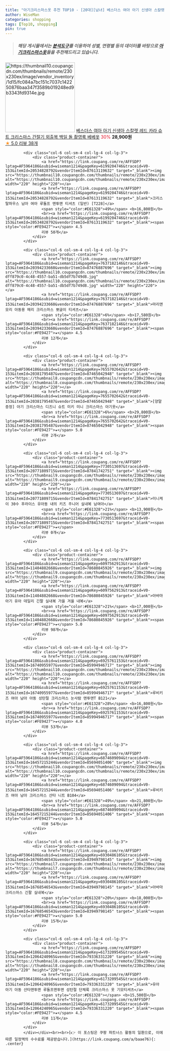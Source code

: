 ```yaml
---
title: "아기크리스마스옷 추천 TOP10 - [20대][남녀] 베스더스 여아 아기 신생아 스칼렛 레드 카라 슈트 크리스마스 간절기 외출복 백일 돌 촬영룩 베베옷"
author: WiseMan
categories: shopping
tags: [Top10, shopping]
pin: true
---
```


> ##### 해당 게시물에서는 [**분석도구**](https://itemscout.io/)를 이용하여 **성별**, **연령별** 등의 데이터를 바탕으로 [**아기크리스마스옷**](https://link.coupang.com/a/baae76)들을 추천해드리고 있습니다.
<div class="container"><div class="row">
            <div class="col-6 col-sm-4 col-lg-4 col-lg-3">
                <div class="product-container">
                    <a href="https://link.coupang.com/re/AFFSDP?lptag=AF5964186&subid=wiseman1214&pageKey=6375892410&traceid=V0-153&itemId=13524261553&vendorItemId=80778148550" target="_blank"><img src="https://thumbnail10.coupangcdn.com/thumbnails/remote/230x230ex/image/vendor_inventory/1d15/fc084a7bc151c7037c142250876baa347f3589b019248ed9b3343fd9314e.jpg" alt="https://thumbnail10.coupangcdn.com/thumbnails/remote/230x230ex/image/vendor_inventory/1d15/fc084a7bc151c7037c142250876baa347f3589b019248ed9b3343fd9314e.jpg" width="220" height="220"></a>
                    <a href="https://link.coupang.com/re/AFFSDP?lptag=AF5964186&subid=wiseman1214&pageKey=6375892410&traceid=V0-153&itemId=13524261553&vendorItemId=80778148550" target="_blank">베스더스 여아 아기 신생아 스칼렛 레드 카라 슈트 크리스마스 간절기 외출복 백일 돌 촬영룩 베베옷</a>
                    <span style="color:#E61328">30%</span> <b>28,900원</b>
                    <br><a href="https://link.coupang.com/re/AFFSDP?lptag=AF5964186&subid=wiseman1214&pageKey=6375892410&traceid=V0-153&itemId=13524261553&vendorItemId=80778148550" target="_blank"><span style="color:#FE9427">★</span> 5.0
                    리뷰 38개</a>
                </div>
            </div>
            
            <div class="col-6 col-sm-4 col-lg-4 col-lg-3">
                <div class="product-container">
                    <a href="https://link.coupang.com/re/AFFSDP?lptag=AF5964186&subid=wiseman1214&pageKey=6199204746&traceid=V0-153&itemId=20534828792&vendorItemId=87613119632" target="_blank"><img src="https://thumbnail10.coupangcdn.com/thumbnails/remote/230x230ex/image/vendor_inventory/e68d/29024bb108c4de71b8c44fad2cb0c72d60e0afc91d2fb62c600c1668cacc.jpg" alt="https://thumbnail10.coupangcdn.com/thumbnails/remote/230x230ex/image/vendor_inventory/e68d/29024bb108c4de71b8c44fad2cb0c72d60e0afc91d2fb62c600c1668cacc.jpg" width="220" height="220"></a>
                    <a href="https://link.coupang.com/re/AFFSDP?lptag=AF5964186&subid=wiseman1214&pageKey=6199204746&traceid=V0-153&itemId=20534828792&vendorItemId=87613119632" target="_blank">크리스탈하우스 남아 여아 루돌프 맨투맨 티셔츠 (일반) [T228]</a>
                    <span style="color:#E61328">49%</span> <b>16,800원</b>
                    <br><a href="https://link.coupang.com/re/AFFSDP?lptag=AF5964186&subid=wiseman1214&pageKey=6199204746&traceid=V0-153&itemId=20534828792&vendorItemId=87613119632" target="_blank"><span style="color:#FE9427">★</span> 4.5
                    리뷰 50개</a>
                </div>
            </div>
            
            <div class="col-6 col-sm-4 col-lg-4 col-lg-3">
                <div class="product-container">
                    <a href="https://link.coupang.com/re/AFFSDP?lptag=AF5964186&subid=wiseman1214&pageKey=7637182146&traceid=V0-153&itemId=20394233660&vendorItemId=87476887696" target="_blank"><img src="https://thumbnail10.coupangcdn.com/thumbnails/remote/230x230ex/image/retail/images/2269913799305943-dff879c0-4c48-4557-ba51-db5df7b749d8.jpg" alt="https://thumbnail10.coupangcdn.com/thumbnails/remote/230x230ex/image/retail/images/2269913799305943-dff879c0-4c48-4557-ba51-db5df7b749d8.jpg" width="220" height="220"></a>
                    <a href="https://link.coupang.com/re/AFFSDP?lptag=AF5964186&subid=wiseman1214&pageKey=7637182146&traceid=V0-153&itemId=20394233660&vendorItemId=87476887696" target="_blank">마리앤모리 아동용 메리 크리스마스 뽀글이 티셔츠</a>
                    <span style="color:#E61328">6%</span> <b>17,580원</b>
                    <br><a href="https://link.coupang.com/re/AFFSDP?lptag=AF5964186&subid=wiseman1214&pageKey=7637182146&traceid=V0-153&itemId=20394233660&vendorItemId=87476887696" target="_blank"><span style="color:#FE9427">★</span> 4.5
                    리뷰 12개</a>
                </div>
            </div>
            
            <div class="col-6 col-sm-4 col-lg-4 col-lg-3">
                <div class="product-container">
                    <a href="https://link.coupang.com/re/AFFSDP?lptag=AF5964186&subid=wiseman1214&pageKey=7655702642&traceid=V0-153&itemId=20381795487&vendorItemId=87465042948" target="_blank"><img src="https://thumbnail8.coupangcdn.com/thumbnails/remote/230x230ex/image/vendor_inventory/bca2/78e7434c7e6e45e09108a40918b4729a5f58ee05729c93bb86c8f2593687.jpg" alt="https://thumbnail8.coupangcdn.com/thumbnails/remote/230x230ex/image/vendor_inventory/bca2/78e7434c7e6e45e09108a40918b4729a5f58ee05729c93bb86c8f2593687.jpg" width="220" height="220"></a>
                    <a href="https://link.coupang.com/re/AFFSDP?lptag=AF5964186&subid=wiseman1214&pageKey=7655702642&traceid=V0-153&itemId=20381795487&vendorItemId=87465042948" target="_blank">[양말증정] 아기 크리스마스 디즈니 슈트 미키 미니 크리스마스 아기옷</a>
                    <span style="color:#E61328">6%</span> <b>29,800원</b>
                    <br><a href="https://link.coupang.com/re/AFFSDP?lptag=AF5964186&subid=wiseman1214&pageKey=7655702642&traceid=V0-153&itemId=20381795487&vendorItemId=87465042948" target="_blank"><span style="color:#FE9427">★</span> 5.0
                    리뷰 2개</a>
                </div>
            </div>
            
            <div class="col-6 col-sm-4 col-lg-4 col-lg-3">
                <div class="product-container">
                    <a href="https://link.coupang.com/re/AFFSDP?lptag=AF5964186&subid=wiseman1214&pageKey=7730513697&traceid=V0-153&itemId=20771809715&vendorItemId=87841742751" target="_blank"><img src="https://thumbnail9.coupangcdn.com/thumbnails/remote/230x230ex/image/vendor_inventory/b95a/f786ecd13410fe26b04d9bd1a0948f44defc7367141cde7efed782f9abd3.jpg" alt="https://thumbnail9.coupangcdn.com/thumbnails/remote/230x230ex/image/vendor_inventory/b95a/f786ecd13410fe26b04d9bd1a0948f44defc7367141cde7efed782f9abd3.jpg" width="220" height="220"></a>
                    <a href="https://link.coupang.com/re/AFFSDP?lptag=AF5964186&subid=wiseman1214&pageKey=7730513697&traceid=V0-153&itemId=20771809715&vendorItemId=87841742751" target="_blank">미니케이 30수 후라이스 유아동 내의 키즈 주니어 실내복 남여아</a>
                    <span style="color:#E61328">21%</span> <b>13,900원</b>
                    <br><a href="https://link.coupang.com/re/AFFSDP?lptag=AF5964186&subid=wiseman1214&pageKey=7730513697&traceid=V0-153&itemId=20771809715&vendorItemId=87841742751" target="_blank"><span style="color:#FE9427">★</span> 
                    리뷰 0개</a>
                </div>
            </div>
            
            <div class="col-6 col-sm-4 col-lg-4 col-lg-3">
                <div class="product-container">
                    <a href="https://link.coupang.com/re/AFFSDP?lptag=AF5964186&subid=wiseman1214&pageKey=6097562913&traceid=V0-153&itemId=11404882668&vendorItemId=78680845926" target="_blank"><img src="https://thumbnail9.coupangcdn.com/thumbnails/remote/230x230ex/image/vendor_inventory/cd64/079d3a24391b63bd4d4d265ac11b83ce0575dea324527dde2ef8f074ea05.jpg" alt="https://thumbnail9.coupangcdn.com/thumbnails/remote/230x230ex/image/vendor_inventory/cd64/079d3a24391b63bd4d4d265ac11b83ce0575dea324527dde2ef8f074ea05.jpg" width="220" height="220"></a>
                    <a href="https://link.coupang.com/re/AFFSDP?lptag=AF5964186&subid=wiseman1214&pageKey=6097562913&traceid=V0-153&itemId=11404882668&vendorItemId=78680845926" target="_blank">아바마 아기 유아 데일리 긴팔 실내복 가을 겨울 내복</a>
                    <span style="color:#E61328">21%</span> <b>17,000원</b>
                    <br><a href="https://link.coupang.com/re/AFFSDP?lptag=AF5964186&subid=wiseman1214&pageKey=6097562913&traceid=V0-153&itemId=11404882668&vendorItemId=78680845926" target="_blank"><span style="color:#FE9427">★</span> 5.0
                    리뷰 98개</a>
                </div>
            </div>
            
            <div class="col-6 col-sm-4 col-lg-4 col-lg-3">
                <div class="product-container">
                    <a href="https://link.coupang.com/re/AFFSDP?lptag=AF5964186&subid=wiseman1214&pageKey=6925761153&traceid=V0-153&itemId=16740955977&vendorItemId=85994946717" target="_blank"><img src="https://thumbnail10.coupangcdn.com/thumbnails/remote/230x230ex/image/vendor_inventory/af56/d4db7d74c145e667f6d4be01c0132a289460ba7fae35205603741befe52d.JPG" alt="https://thumbnail10.coupangcdn.com/thumbnails/remote/230x230ex/image/vendor_inventory/af56/d4db7d74c145e667f6d4be01c0132a289460ba7fae35205603741befe52d.JPG" width="220" height="220"></a>
                    <a href="https://link.coupang.com/re/AFFSDP?lptag=AF5964186&subid=wiseman1214&pageKey=6925761153&traceid=V0-153&itemId=16740955977&vendorItemId=85994946717" target="_blank">루비키즈 여아 남아 아동 성탄절 크리스마스 눈사람 맨투맨T B121</a>
                    <span style="color:#E61328">28%</span> <b>16,800원</b>
                    <br><a href="https://link.coupang.com/re/AFFSDP?lptag=AF5964186&subid=wiseman1214&pageKey=6925761153&traceid=V0-153&itemId=16740955977&vendorItemId=85994946717" target="_blank"><span style="color:#FE9427">★</span> 4.0
                    리뷰 53개</a>
                </div>
            </div>
            
            <div class="col-6 col-sm-4 col-lg-4 col-lg-3">
                <div class="product-container">
                    <a href="https://link.coupang.com/re/AFFSDP?lptag=AF5964186&subid=wiseman1214&pageKey=6874609094&traceid=V0-153&itemId=16457215244&vendorItemId=85694051406" target="_blank"><img src="https://thumbnail10.coupangcdn.com/thumbnails/remote/230x230ex/image/vendor_inventory/ac82/4f865d55fb350b08481b1225ee4862ec0c0cabd86ad5958794955611ecc6.jpg" alt="https://thumbnail10.coupangcdn.com/thumbnails/remote/230x230ex/image/vendor_inventory/ac82/4f865d55fb350b08481b1225ee4862ec0c0cabd86ad5958794955611ecc6.jpg" width="220" height="220"></a>
                    <a href="https://link.coupang.com/re/AFFSDP?lptag=AF5964186&subid=wiseman1214&pageKey=6874609094&traceid=V0-153&itemId=16457215244&vendorItemId=85694051406" target="_blank">루비키즈 여아 남아 크리스마스 산타 니트 B104</a>
                    <span style="color:#E61328">49%</span> <b>21,800원</b>
                    <br><a href="https://link.coupang.com/re/AFFSDP?lptag=AF5964186&subid=wiseman1214&pageKey=6874609094&traceid=V0-153&itemId=16457215244&vendorItemId=85694051406" target="_blank"><span style="color:#FE9427">★</span> 5.0
                    리뷰 54개</a>
                </div>
            </div>
            
            <div class="col-6 col-sm-4 col-lg-4 col-lg-3">
                <div class="product-container">
                    <a href="https://link.coupang.com/re/AFFSDP?lptag=AF5964186&subid=wiseman1214&pageKey=6930486105&traceid=V0-153&itemId=16768546543&vendorItemId=83949798145" target="_blank"><img src="https://thumbnail7.coupangcdn.com/thumbnails/remote/230x230ex/image/vendor_inventory/09ef/9ca651c796c0c574aa168da2c19c9d751e6c17ca121483042b02c22786ba.jpg" alt="https://thumbnail7.coupangcdn.com/thumbnails/remote/230x230ex/image/vendor_inventory/09ef/9ca651c796c0c574aa168da2c19c9d751e6c17ca121483042b02c22786ba.jpg" width="220" height="220"></a>
                    <a href="https://link.coupang.com/re/AFFSDP?lptag=AF5964186&subid=wiseman1214&pageKey=6930486105&traceid=V0-153&itemId=16768546543&vendorItemId=83949798145" target="_blank">아바마 크리스마스 긴팔 실내복</a>
                    <span style="color:#E61328">20%</span> <b>18,000원</b>
                    <br><a href="https://link.coupang.com/re/AFFSDP?lptag=AF5964186&subid=wiseman1214&pageKey=6930486105&traceid=V0-153&itemId=16768546543&vendorItemId=83949798145" target="_blank"><span style="color:#FE9427">★</span> 5.0
                    리뷰 15개</a>
                </div>
            </div>
            
            <div class="col-6 col-sm-4 col-lg-4 col-lg-3">
                <div class="product-container">
                    <a href="https://link.coupang.com/re/AFFSDP?lptag=AF5964186&subid=wiseman1214&pageKey=6173209545&traceid=V0-153&itemId=12064240965&vendorItemId=79336331220" target="_blank"><img src="https://thumbnail8.coupangcdn.com/thumbnails/remote/230x230ex/image/vendor_inventory/ed18/0e6ff702a441990f4c014ba7b7ec1217fd40983f17ad548d465281c3e9c6.jpg" alt="https://thumbnail8.coupangcdn.com/thumbnails/remote/230x230ex/image/vendor_inventory/ed18/0e6ff702a441990f4c014ba7b7ec1217fd40983f17ad548d465281c3e9c6.jpg" width="220" height="220"></a>
                    <a href="https://link.coupang.com/re/AFFSDP?lptag=AF5964186&subid=wiseman1214&pageKey=6173209545&traceid=V0-153&itemId=12064240965&vendorItemId=79336331220" target="_blank">유아 아기 아동 산타맨투맨 루돌프맨투맨 성탄절 단체룩 크리스마스 옷 기모티셔츠</a>
                    <span style="color:#E61328"></span> <b>15,500원</b>
                    <br><a href="https://link.coupang.com/re/AFFSDP?lptag=AF5964186&subid=wiseman1214&pageKey=6173209545&traceid=V0-153&itemId=12064240965&vendorItemId=79336331220" target="_blank"><span style="color:#FE9427">★</span> 4.5
                    리뷰 11개</a>
                </div>
            </div>
            </div></div><br><br>[👉 이 포스팅은 쿠팡 파트너스 활동의 일환으로, 이에 따른 일정액의 수수료를 제공받습니다.](https://link.coupang.com/a/baae76){: .center}